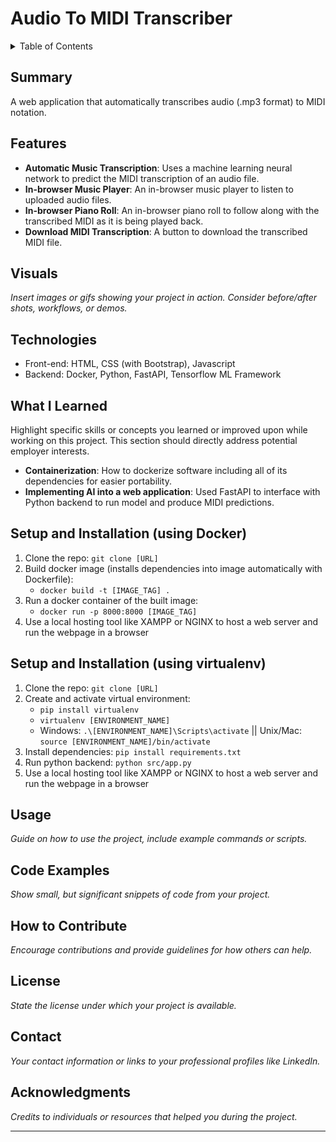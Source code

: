 # Audio To MIDI Transcriber

<details>
<summary>Table of Contents</summary>
  
1. [Summary](#summary)
2. [Features](#features)
3. [Visuals](#visuals)
4. [Technologies](#technologies)
5. [What I Learned](#what-i-learned)
6. [Setup and Installation](#setup-and-installation)
7. [Usage](#usage)
8. [Code Examples](#code-examples)
9. [How to Contribute](#how-to-contribute)
10. [License](#license)
11. [Contact](#contact)
12. [Acknowledgments](#acknowledgments)

</details>

## Summary
A web application that automatically transcribes audio (.mp3 format) to MIDI notation.

## Features
- **Automatic Music Transcription**: Uses a machine learning neural network to predict the MIDI transcription of an audio file.
- **In-browser Music Player**: An in-browser music player to listen to uploaded audio files.
- **In-browser Piano Roll**: An in-browser piano roll to follow along with the transcribed MIDI as it is being played back.
- **Download MIDI Transcription**: A button to download the transcribed MIDI file.

## Visuals
*Insert images or gifs showing your project in action. Consider before/after shots, workflows, or demos.*

## Technologies
- Front-end: HTML, CSS (with Bootstrap), Javascript
- Backend: Docker, Python, FastAPI, Tensorflow ML Framework

## What I Learned
Highlight specific skills or concepts you learned or improved upon while working on this project. This section should directly address potential employer interests.
- **Containerization**: How to dockerize software including all of its dependencies for easier portability.
- **Implementing AI into a web application**: Used FastAPI to interface with Python backend to run model and produce MIDI predictions.

## Setup and Installation (using Docker)
1. Clone the repo: `git clone [URL]`
2. Build docker image (installs dependencies into image automatically with Dockerfile):
    - `docker build -t [IMAGE_TAG] .`
3. Run a docker container of the built image:
    - `docker run -p 8000:8000 [IMAGE_TAG]`
4. Use a local hosting tool like XAMPP or NGINX to host a web server and run the webpage in a browser
 
## Setup and Installation (using virtualenv)
1. Clone the repo: `git clone [URL]`
2. Create and activate virtual environment:
    - `pip install virtualenv`
    - `virtualenv [ENVIRONMENT_NAME]`
    - Windows: `.\[ENVIRONMENT_NAME]\Scripts\activate` || Unix/Mac: `source [ENVIRONMENT_NAME]/bin/activate`
4. Install dependencies: `pip install requirements.txt`
5. Run python backend: `python src/app.py`
6. Use a local hosting tool like XAMPP or NGINX to host a web server and run the webpage in a browser

## Usage
*Guide on how to use the project, include example commands or scripts.*

## Code Examples
*Show small, but significant snippets of code from your project.*

## How to Contribute
*Encourage contributions and provide guidelines for how others can help.*

## License
*State the license under which your project is available.*

## Contact
*Your contact information or links to your professional profiles like LinkedIn.*

## Acknowledgments
*Credits to individuals or resources that helped you during the project.*

---
